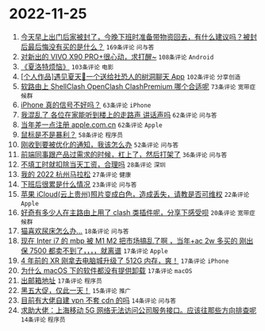 # 2022-11-25

1. [今天早上出门后家被封了，今晚下班时准备带物资回去，有什么建议吗？被封后最后悔没有买的是什么？](https://www.v2ex.com/t/897775) `169条评论` `问与答`
1. [对新出的 VIVO X90 PRO+很心动，求打醒~](https://www.v2ex.com/t/897776) `108条评论` `Android`
1. [《夏洛特烦恼》](https://www.v2ex.com/t/897789) `103条评论` `电影`
1. [[个人作品]遇见夏天🔆一个送给社恐人的树洞聊天 App](https://www.v2ex.com/t/897771) `102条评论` `分享创造`
1. [软路由上 ShellClash OpenClash ClashPremium 哪个合适呢](https://www.v2ex.com/t/897759) `73条评论` `宽带症候群`
1. [iPhone 真的信号不好吗？](https://www.v2ex.com/t/897821) `63条评论` `iPhone`
1. [我混乱了 各位在家能听到楼上的走路声 讲话声吗](https://www.v2ex.com/t/897877) `62条评论` `问与答`
1. [当年差一点注册 apple.com.cn](https://www.v2ex.com/t/897770) `62条评论` `Apple`
1. [鼠标是不是暴利？](https://www.v2ex.com/t/897925) `58条评论` `程序员`
1. [刚收到要被优化的通知，我该怎么办](https://www.v2ex.com/t/897792) `52条评论` `问与答`
1. [前端同事跟产品过需求的时候，杠上了，然后打架了](https://www.v2ex.com/t/897909) `36条评论` `问与答`
1. [不填工时就扣除当天工资，合理吗](https://www.v2ex.com/t/897767) `28条评论` `深圳`
1. [我的 2022 杭州马拉松](https://www.v2ex.com/t/897758) `27条评论` `健康`
1. [下班后很累是什么情况](https://www.v2ex.com/t/897810) `23条评论` `问与答`
1. [苹果 iCloud(云上贵州)照片变成白色，造成丢失，请教是否可维权](https://www.v2ex.com/t/897885) `22条评论` `Apple`
1. [好奇有多少人在主路由上用了 clash 类插件呢，分享下感受呗](https://www.v2ex.com/t/897856) `20条评论` `宽带症候群`
1. [猫喜欢尿床怎么办...](https://www.v2ex.com/t/897800) `18条评论` `问与答`
1. [现在 Inter i7 的 mbp 被 M1 M2 把市场搞乱了啊 ，当年+ac 2w 多买的 刚出保 7500 都卖不到了，，，，就离谱](https://www.v2ex.com/t/897872) `17条评论` `Apple`
1. [4 年前的 XR 刚拿去电脑城升级了 512G 内存，爽！](https://www.v2ex.com/t/897847) `17条评论` `iPhone`
1. [为什么 macOS 下的软件都没有提供卸载](https://www.v2ex.com/t/897841) `17条评论` `macOS`
1. [出邮箱地址](https://www.v2ex.com/t/897833) `17条评论` `程序员`
1. [黑五大促，仅此一天！](https://www.v2ex.com/t/897752) `15条评论` `推广`
1. [目前有大佬自建 vpn 不套 cdn 的吗](https://www.v2ex.com/t/897864) `14条评论` `问与答`
1. [求助大佬：上海移动 5G 网络无法访问公司服务接口。应该往那些方向排查呢](https://www.v2ex.com/t/897785) `14条评论` `程序员`
